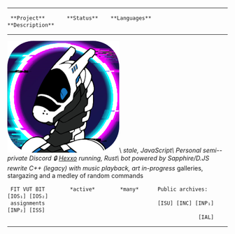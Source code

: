   ---------------------------------------------------------------------------------
     **Project**       **Status**    **Languages**          **Description**
  ------------------ -------------- --------------- -------------------------------
   [![i1][i1]][l1]\     *stale,       JavaScript\   Personal semi--private Discord
      🔒 [Hexxo]         running,         Rust\       bot powered by Sapphire/D.JS
                        rewrite      C++ (legacy)      with music playback, art
                      in-progress*                    galleries, stargazing and a
                                                       medley of random commands

     FIT VUT BIT        *active*        *many*      Public archives: [IOS₁] [IOS₂]
     assignments                                    [ISU] [INC] [INP₁] [INP₂] [ISS]
                                                                 [IAL]
  ---------------------------------------------------------------------------------

[i1]: src/images/projects/hexxo.png
[l1]: https://github.com/nickonegen/hexxo
[Hexxo]: https://github.com/nickonegen/hexxo
[IOS₁]: https://github.com/nickonegen/VUT-FIT-IOS2022-projekt1
[IOS₂]: https://github.com/nickonegen/VUT-FIT-IOS2022-projekt2
[ISU]: https://github.com/nickonegen/VUT-FIT-ISU2022-cvicenia
[INC]: https://github.com/nickonegen/VUT-FIT-INC2022-projekt
[INP₁]: https://github.com/nickonegen/VUT-FIT-INP2022-projekt1
[INP₂]: https://github.com/nickonegen/VUT-FIT-INP2022-projekt2
[ISS]: https://github.com/nickonegen/VUT-FIT-ISS2022-projekt
[IAL]: https://github.com/nickonegen/VUT-FIT-IAL2022-ulohy
